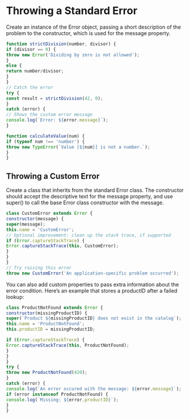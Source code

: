 # Throwing a Standard Error

Create an instance of the Error object, passing a
short description of the problem to the
constructor, which is used for the message
property.

```javascript
function strictDivision(number, divisor) {
if (divisor == 0) {
throw new Error('Dividing by zero is not allowed');
}
else {
return number/divisor;
}
}
// Catch the error
try {
const result = strictDivision(42, 0);
}
catch (error) {
// Shows the custom error message
console.log(`Error: ${error.message}`);
}

function calculateValue(num) {
if (typeof num !== 'number') {
throw new TypeError(`Value [${num}] is not a number.`);
}
}
```

## Throwing a Custom Error

Create a class that inherits from the standard
Error class. The constructor should accept the
descriptive text for the message property, and use
super() to call the base Error class constructor
with the message.

```javascript
class CustomError extends Error {
constructor(message) {
super(message);
this.name = 'CustomError';
// Optional improvement: clean up the stack trace, if supported
if (Error.captureStackTrace) {
Error.captureStackTrace(this, CustomError);
}
}
}
// Try raising this error
throw new CustomError('An application-specific problem occurred');
```

You can also add custom properties to pass extra
information about the error condition. Here’s an
example that stores a productID after a failed
lookup:

```javascript
class ProductNotFound extends Error {
constructor(missingProductID) {
super(`Product ${missingProductID} does not exist in the catalog`);
this.name = 'ProductNotFound';
this.productID = missingProductID;

if (Error.captureStackTrace) {
Error.captureStackTrace(this, ProductNotFound);
}
}
}
try {
throw new ProductNotFound(420);
}
catch (error) {
console.log(`An error occured with the message: ${error.message}`);
if (error instanceof ProductNotFound) {
console.log(`Missing: ${error.productID}`);
}
}
```

